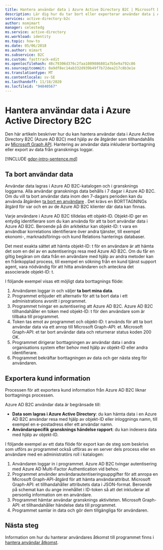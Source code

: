 ```yaml
---
title: Hantera användar data i Azure Active Directory B2C | Microsoft Docs
description: Lär dig hur du tar bort eller exporterar användar data i Azure AD B2C.
services: active-directory-b2c
author: msmimart
manager: celestedg
ms.service: active-directory
ms.workload: identity
ms.topic: how-to
ms.date: 05/06/2018
ms.author: mimart
ms.subservice: B2C
ms.custom: fasttrack-edit
ms.openlocfilehash: 48c79306d376c2faa1089886881a7b5e9a792c86
ms.sourcegitcommit: 0a9df8ec14ab332d939b49f7b72dea217c8b3e1e
ms.translationtype: MT
ms.contentlocale: sv-SE
ms.lasthandoff: 11/18/2020
ms.locfileid: "94840567"
---
```

# <a name="manage-user-data-in-azure-active-directory-b2c"></a>Hantera användar data i Azure Active Directory B2C

 Den här artikeln beskriver hur du kan hantera användar data i Azure Active Directory B2C (Azure AD B2C) med hjälp av de åtgärder som tillhandahålls av [Microsoft Graph API](https://docs.microsoft.com/graph/use-the-api). Hantering av användar data inkluderar borttagning eller export av data från gransknings loggar.

[!INCLUDE [gdpr-intro-sentence.md](../../includes/gdpr-intro-sentence.md)]

## <a name="delete-user-data"></a>Ta bort användar data

Användar data lagras i Azure AD B2C-katalogen och i gransknings loggarna. Alla användar gransknings data behålls i 7 dagar i Azure AD B2C. Om du vill ta bort användar data inom den 7-dagars perioden kan du använda åtgärden [ta bort en användare](https://docs.microsoft.com/graph/api/user-delete) . Det krävs en BORTTAGNINGs åtgärd för var och en av de Azure AD B2C klienter där data kan finnas.

Varje användare i Azure AD B2C tilldelas ett objekt-ID. Objekt-ID ger en entydig identifierare som du kan använda för att ta bort användar data i Azure AD B2C. Beroende på din arkitektur kan objekt-ID: t vara en användbar korrelations identifierare över andra tjänster, till exempel ekonomi-, marknadsförings-och kund Relations hanterings databaser.

Det mest exakta sättet att hämta objekt-ID: t för en användare är att hämta det som en del av en autentiserings resa med Azure AD B2C. Om du får en giltig begäran om data från en användare med hjälp av andra metoder kan en frånkopplad process, till exempel en sökning från en kund tjänst support agent, vara nödvändig för att hitta användaren och anteckna det associerade objekt-ID: t.

I följande exempel visas ett möjligt data borttagnings flöde:

1. Användaren loggar in och väljer **ta bort mina data**.
2. Programmet erbjuder ett alternativ för att ta bort data i ett administrations avsnitt i programmet.
3. Programmet tvingar en autentisering att Azure AD B2C. Azure AD B2C tillhandahåller en token med objekt-ID: t för den användare som är tillbaka till programmet.
4. Token tas emot av programmet och objekt-ID: t används för att ta bort användar data via ett anrop till Microsoft Graph-API: et. Microsoft Graph-API: et tar bort användar data och returnerar status koden 200 OK.
5. Programmet dirigerar borttagningen av användar data i andra organisations system efter behov med hjälp av objekt-ID eller andra identifierare.
6. Programmet bekräftar borttagningen av data och ger nästa steg för användaren.

## <a name="export-customer-data"></a>Exportera kund information

Processen för att exportera kund information från Azure AD B2C liknar borttagnings processen.

Azure AD B2C användar data är begränsade till:

- **Data som lagras i Azure Active Directory**: du kan hämta data i en Azure AD B2C användar resa med hjälp av objekt-ID eller inloggnings namn, till exempel en e-postadress eller ett användar namn.
- **Användarspecifik gransknings händelse rapport**: du kan indexera data med hjälp av objekt-ID.

I följande exempel av ett data flöde för export kan de steg som beskrivs som utförs av programmet också utföras av en server dels process eller en användare med en administratörs roll i katalogen:

1. Användaren loggar in i programmet. Azure AD B2C tvingar autentisering med Azure AD Multi-Factor Authentication vid behov.
2. Programmet använder användarautentiseringsuppgifter för att anropa en Microsoft Graph-API-åtgärd för att hämta användarattribut. Microsoft Graph-API: et tillhandahåller attributets data i JSON-format. Beroende på schemat kan du ange innehållet i ID-token så att det inkluderar all personlig information om en användare.
3. Programmet hämtar användar gransknings aktiviteten. Microsoft Graph-API: et tillhandahåller händelse data till programmet.
4. Programmet samlar in data och gör dem tillgängliga för användaren.

## <a name="next-steps"></a>Nästa steg

Information om hur du hanterar användares åtkomst till programmet finns i [hantera användar åtkomst](manage-user-access.md).
